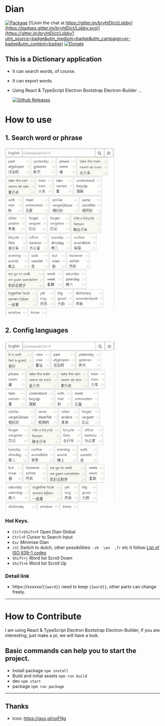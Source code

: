 # Dian 
[![Package](https://github.com/bryht/dian/workflows/Package/badge.svg)](https://github.com/bryht/dian/actions)
[![Join the chat at https://gitter.im/bryhtDict/Lobby](https://badges.gitter.im/bryhtDict/Lobby.svg)](https://gitter.im/bryhtDict/Lobby?utm_source=badge&utm_medium=badge&utm_campaign=pr-badge&utm_content=badge) 
[![Donate](https://img.shields.io/badge/Donate-PayPal-blue.svg)](https://www.paypal.me/bryht/6)
## This is a Dictionary application
- It can search words, of course.
- It can export words.
- Using React & TypeScript Electron Bootstrap Electron-Builder ... 

  [![Github Releases](https://img.shields.io/github/downloads/bryht/dian/total.svg?style=plastic)](https://github.com/bryht/dian/releases/latest)

# How to use

## 1. Search word or phrase
![](/assets/imgs/1.gif)

## 2. Config languages
![](/assets/imgs/2.gif)

### Hot Keys.
- `Ctrl+Shift+F` Open Dian Global
- `Ctrl+F` Cursor to Search Input
- `Esc` Minimise Dian
- `/nl` Switch to dutch, other possibilities: `-zh  \en  ,fr` etc  it follow [List of ISO 639-1 codes](https://en.wikipedia.org/wiki/List_of_ISO_639-1_codes)
- `Shift+j` Word list Scroll Down
- `Shift+k` Word list Scroll Up

### Detail link
- https://xxxxxx/`{{word}}`  need to keep `{{word}}`, other parts can change freely.

---
# How to Contribute
I am using React & TypeScript Electron Bootstrap Electron-Builder, if you are interesting, just make a pr, we will have a look.
##  Basic commands can help you to start the project.
- Install package ```npm install```
- Build  and initial assets ```npm run build``` 
- dev ```npm start``` 
- package ```npm run package``` 

***
## Thanks
- Icon: https://goo.gl/roiFNg
